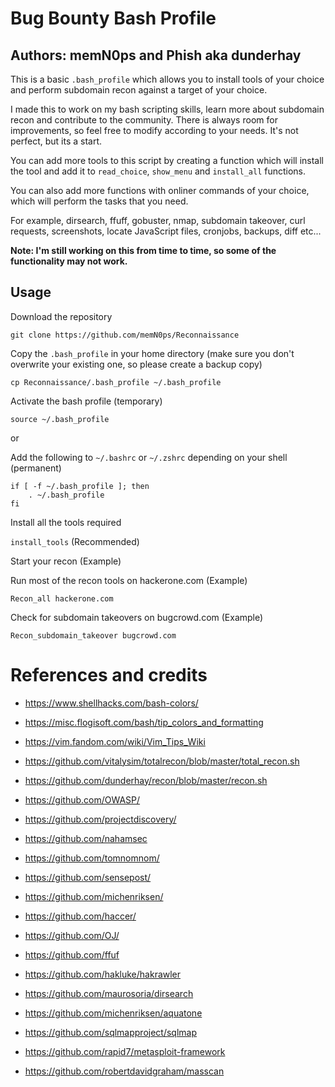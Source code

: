 # Bug Bounty Bash Profile

## Authors: memN0ps and Phish aka dunderhay

This is a basic `.bash_profile` which allows you to install tools of your choice and perform subdomain recon against a target of your choice.

I made this to work on my bash scripting skills, learn more about subdomain recon and contribute to the community. There is always room for improvements, so feel free to modify according to your needs. It's not perfect, but its a start.

You can add more tools to this script by creating a function which will install the tool and add it to `read_choice`, `show_menu` and `install_all` functions.

You can also add more functions with onliner commands of your choice, which will perform the tasks that you need.

For example, dirsearch, ffuff, gobuster, nmap, subdomain takeover, curl requests, screenshots, locate JavaScript files, cronjobs, backups, diff etc...

**Note: I'm still working on this from time to time, so some of the functionality may not work.**

## Usage

Download the repository 

`git clone https://github.com/memN0ps/Reconnaissance`

Copy the `.bash_profile` in your home directory (make sure you don't overwrite your existing one, so please create a backup copy)

`cp Reconnaissance/.bash_profile ~/.bash_profile`

Activate the bash profile (temporary)

`source ~/.bash_profile`

or 

Add the following to `~/.bashrc` or `~/.zshrc` depending on your shell (permanent)

```shell
if [ -f ~/.bash_profile ]; then
    . ~/.bash_profile
fi
```

Install all the tools required

`install_tools` (Recommended)

Start your recon (Example)

Run most of the recon tools on hackerone.com (Example)

`Recon_all hackerone.com`

Check for subdomain takeovers on bugcrowd.com (Example)

`Recon_subdomain_takeover bugcrowd.com`



# References and credits

* https://www.shellhacks.com/bash-colors/
* https://misc.flogisoft.com/bash/tip_colors_and_formatting
* https://vim.fandom.com/wiki/Vim_Tips_Wiki 
* https://github.com/vitalysim/totalrecon/blob/master/total_recon.sh
* https://github.com/dunderhay/recon/blob/master/recon.sh

* https://github.com/OWASP/
* https://github.com/projectdiscovery/
* https://github.com/nahamsec
* https://github.com/tomnomnom/
* https://github.com/sensepost/
* https://github.com/michenriksen/
* https://github.com/haccer/
* https://github.com/OJ/
* https://github.com/ffuf
* https://github.com/hakluke/hakrawler
* https://github.com/maurosoria/dirsearch
* https://github.com/michenriksen/aquatone
* https://github.com/sqlmapproject/sqlmap
* https://github.com/rapid7/metasploit-framework
* https://github.com/robertdavidgraham/masscan
